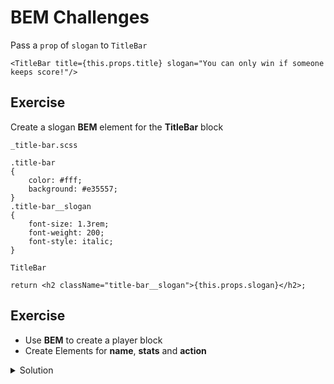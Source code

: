 # BEM Challenges

Pass a `prop` of `slogan` to `TitleBar`

`<TitleBar title={this.props.title} slogan="You can only win if someone keeps score!"/>`

## Exercise
Create a slogan **BEM** element for the **TitleBar** block

`_title-bar.scss`

```
.title-bar
{
    color: #fff;
    background: #e35557;
}
.title-bar__slogan
{
    font-size: 1.3rem;
    font-weight: 200;
    font-style: italic;
}
```

`TitleBar`

`return <h2 className="title-bar__slogan">{this.props.slogan}</h2>;`

## Exercise
* Use **BEM** to create a player block
* Create Elements for **name**, **stats** and **action**

<details>
  <summary>Solution</summary>

`_player.scss`

```
// block
.player
{
    //
}
// Elements
.player__name
{
    //
}

.player__stats
{
    //
}

.player__actions
{
    //
}
```
</details>


